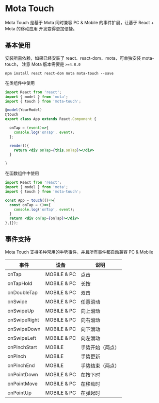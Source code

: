# Mota Touch

Mota Touch 是基于 Mota 同时兼容 PC & Mobile 的事件扩展，让基于 React + Mota 的移动应用
开发变得更加便捷。

## 基本使用

安装所需依赖，如果已经安装了 react、react-dom、mota，可单独安装 mota-touch，
注意 Mota 版本需要是 `>=4.0.0`

```
npm install react react-dom mota mota-touch --save
```

在类组件中使用

```jsx
import React from 'react';
import { model } from 'mota';
import { touch } from 'mota-touch';

@model(YourModel)
@touch
export class App extends React.Component {

  onTap = (event)=>{
    console.log('onTap', event);
  };

  render(){
    return <div onTap={this.onTap}></div>
  }

}

```

在函数组件中使用

```jsx
import React from 'react';
import { model } from 'mota';
import { touch } from 'mota-touch';

const App = touch(()=>{
  const onTap = ()=>{
    console.log('onTap', event);
  }
  return <div onTap={onTap}></div>
},{});

```

## 事件支持

Mota Touch 支持多种常用的手势事件，并且所有事件都自动兼容 PC & Mobile

事件 | 设备 | 说明  
------- | ------- | -------  
onTap | MOBILE & PC | 点击 
onTapHold | MOBILE & PC | 长按  
onDoubleTap | MOBILE & PC | 双击  
onSwipe | MOBILE & PC | 任意滑动
onSwipeUp | MOBILE & PC | 向上滑动 
onSwipeRight | MOBILE & PC | 向右滑动 
onSwipeDown | MOBILE & PC | 向下滑动  
onSwipeLeft | MOBILE & PC | 向左滑动
onPinchStart | MOBILE | 手势开始（两点） 
onPinch | MOBILE | 手势更新
onPinchEnd | MOBILE | 手势结束（两点）
onPointDown | MOBILE & PC | 在按下时
onPointMove | MOBILE & PC | 在移动时
onPointUp |  MOBILE & PC | 在弹起时